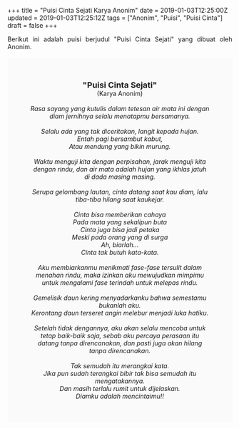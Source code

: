 +++
title = "Puisi Cinta Sejati Karya Anonim"
date = 2019-01-03T12:25:00Z
updated = 2019-01-03T12:25:12Z
tags = ["Anonim", "Puisi", "Puisi Cinta"]
draft = false
+++

<div dir="ltr" style="text-align: left;" trbidi="on"><div style="text-align: justify;">Berikut ini adalah puisi berjudul "Puisi Cinta Sejati" yang dibuat oleh Anonim.</div><br /><div style="background: #FAFAFA; font-size: 14px; height: auto; margin: 0 auto; padding: 50px; text-align: center; width: auto;"><span style="font-size: 18px;"><b>"Puisi Cinta Sejati"</b></span><br />(Karya Anonim) <br /><br /><i>Rasa sayang yang kutulis dalam tetesan air mata ini dengan diam jernihnya selalu menatapmu bersamanya.<br /><br />Selalu ada yang tak diceritakan, langit kepada hujan.<br />Entah pagi bersambut kabut,<br />Atau mendung yang bikin murung.<br /><br />Waktu menguji kita dengan perpisahan, jarak menguji kita dengan rindu, dan air mata adalah hujan yang ikhlas jatuh di dada masing masing.<br /><br />Serupa gelombang lautan, cinta datang saat kau diam, lalu tiba-tiba hilang saat kaukejar.<br /><br />Cinta bisa memberikan cahaya<br />Pada mata yang sekalipun buta<br />Cinta juga bisa jadi petaka<br />Meski pada orang yang di surga<br />Ah, biarlah...<br />Cinta tak butuh kata-kata.<br /><br />Aku membiarkanmu menikmati fase-fase tersulit dalam menahan rindu, maka izinkan aku mewujudkan mimpimu untuk mengalami fase terindah untuk melepas rindu.<br /><br />Gemelisik daun kering menyadarkanku bahwa semestamu bukanlah aku.<br />Kerontang daun terseret angin melebur menjadi luka hatiku.<br /><br />Setelah tidak dengannya, aku akan selalu mencoba untuk tetap baik-baik saja, sebab aku percaya perasaan itu datang tanpa direncanakan, dan pasti juga akan hilang tanpa direncanakan.<br /><br />Tak semudah itu merangkai kata.<br />Jika pun sudah terangkai bibir tak bisa semudah itu mengatakannya.<br />Dan masih terlalu rumit untuk dijelaskan.<br />Diamku adalah mencintaimu!!<br /></i> </div></div>

